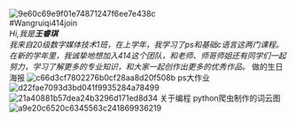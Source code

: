 ![9e60c69e9f01e74871247f6ee7e438c](https://user-images.githubusercontent.com/90126679/132127072-e2546521-3e6d-4854-b24a-028b4c268659.jpg)  
#Wangruiqi414join  
_Hi,我是**王睿琪**  
我来自20级数字媒体技术1班，在上学年，我学习了ps和基础c语言这两门课程。  
在新的学年里，我诚挚地想加入414这个团队，和老师、师哥师姐还有同学们一起努力，学习了解更多的专业知识，和大家一起创作出更多的优秀作品。_
做的生日海报
![c66d3cf7802276b0cf28aa8d20f508b](https://user-images.githubusercontent.com/90126679/133185172-3f277b02-1afc-4f86-9c5e-e81c68097dd2.jpg)
ps大作业
![d22fae7093d3bd041f9935284a78499](https://user-images.githubusercontent.com/90126679/133185654-c6ad1753-ea8e-4f66-8cdf-e5d05364ce8e.jpg)
![21a40881b57dea24b3296d171ed8d34](https://user-images.githubusercontent.com/90126679/133185665-a766103b-0ef1-47a3-b41d-ba03b8febf37.jpg)
关于编程
python爬虫制作的词云图
![a9e20c6520c6345563c241869936219](https://user-images.githubusercontent.com/90126679/133185903-c05c93c6-023e-435b-9d36-b2940f494ecc.png)

